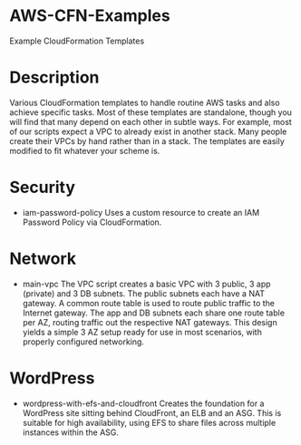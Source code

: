 # AWS-CFN-Examples
Example CloudFormation Templates

# Description
Various CloudFormation templates to handle routine AWS tasks and also achieve specific tasks. Most of these
templates are standalone, though you will find that many depend on each other in subtle ways. For example,
most of our scripts expect a VPC to already exist in another stack. Many people create their VPCs by hand
rather than in a stack. The templates are easily modified to fit whatever your scheme is.

# Security
* iam-password-policy
   Uses a custom resource to create an IAM Password Policy via CloudFormation. 

# Network
* main-vpc
   The VPC script creates a basic VPC with 3 public, 3 app (private) and 3 DB subnets. The public subnets each
   have a NAT gateway. A common route table is used to route public traffic to the Internet gateway. The app
   and DB subnets each share one route table per AZ, routing traffic out the respective NAT gateways. This
   design yields a simple 3 AZ setup ready for use in most scenarios, with properly configured networking.

# WordPress
* wordpress-with-efs-and-cloudfront
   Creates the foundation for a WordPress site sitting behind CloudFront, an ELB and an ASG. This is suitable
   for high availability, using EFS to share files across multiple instances within the ASG. 

